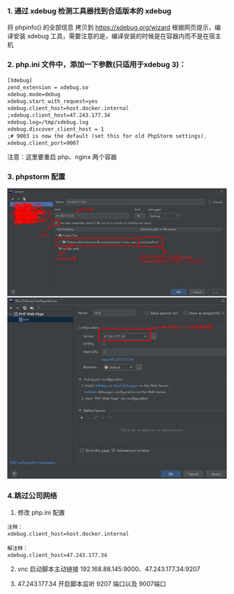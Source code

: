 ### 1. 通过 xdebug 检测工具器找到合适版本的 xdebug
将 phpinfo() 的全部信息 拷贝到 https://xdebug.org/wizard
根据网页提示，编译安装 xdebug 工具，需要注意的是，编译安装的时候是在容器内而不是在宿主机

### 2. php.ini 文件中，添加一下参数(只适用于xdebug 3)：
```
[Xdebug]
zend_extension = xdebug.so
xdebug.mode=debug
xdebug.start_with_request=yes
xdebug.client_host=host.docker.internal
;xdebug.client_host=47.243.177.34
xdebug.log=/tmp/xdebug.log
xdebug.discover_client_host = 1
;# 9003 is now the default (set this for old PhpStorm settings).
xdebug.client_port=9007
```

注意：这里要重启 php、nginx 两个容器

### 3. phpstorm 配置
![avatar](php/phpsotrm_server%E9%85%8D%E7%BD%AE1.jpg)
![avatar](php/phpsotrm_server%E9%85%8D%E7%BD%AE2.jpg)

### 4.跳过公司网络
1) 修改 php.ini 配置
```
注释：
xdebug.client_host=host.docker.internal

解注释：
xdebug.client_host=47.243.177.34
```

2) vnc 启动脚本主动链接 192.168.88.145:9000、47.243.177.34:9207

4) 47.243.177.34 开启脚本监听 9207 端口以及 9007端口
